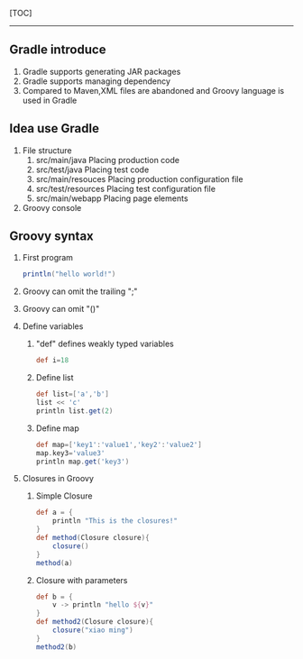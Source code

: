 [TOC]

------



## Gradle introduce

1.  Gradle supports generating JAR packages
1.  Gradle supports managing dependency
1.  Compared to Maven,XML files are abandoned and Groovy language is used in Gradle

## Idea use Gradle

1. File structure
   1. src/main/java Placing production code
   2. src/test/java Placing test code
   3. src/main/resouces Placing production configuration file
   4. src/test/resources Placing test configuration file
   5. src/main/webapp Placing page elements
2. Groovy console

## Groovy syntax

1. First program

   ```groovy
   println("hello world!")
   ```

2. Groovy can omit the trailing ";"

3. Groovy can omit "()"

4. Define variables

   1. "def" defines weakly typed variables

      ```groovy
      def i=18
      ```

   2. Define list

      ```groovy
      def list=['a','b']
      list << 'c'
      println list.get(2)
      ```

   3. Define map

      ```groovy
      def map=['key1':'value1','key2':'value2']
      map.key3='value3'
      println map.get('key3')
      ```

5. Closures in Groovy

   1. Simple Closure

      ```groovy
      def a = {
          println "This is the closures!"
      }
      def method(Closure closure){
          closure()
      }
      method(a)
      ```

   2. Closure with parameters

      ```groovy
      def b = {
          v -> println "hello ${v}"
      }
      def method2(Closure closure){
          closure("xiao ming")
      }
      method2(b)
      ```

      

